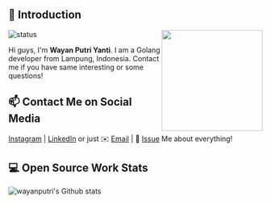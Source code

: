## 👋 Introduction

<!--https://user-images.githubusercontent.com/5713670/87202985-820dcb80-c2b6-11ea-9f56-7ec461c497c3.gif-->
<img align='right' src='https://octodex.github.com/images/hula_loop_octodex03.gif' width='200'>

![status](https://img.shields.io/badge/status-up-brightgreen)

Hi guys, I'm **Wayan Putri Yanti**. I am a Golang developer from Lampung, Indonesia. Contact me if you have same interesting or some questions!

## 📫 Contact Me on Social Media

[Instagram][0] | [LinkedIn][1] or just ✉️ [Email](mailto:wayanputriyanti1502@gmail.com) | 💬 [Issue](https://github.com/wayanputri/wayanputri/issues/me) Me about everything!

## 💻 Open Source Work Stats

![wayanputri's Github stats](https://github-readme-stats.vercel.app/api?username=wayanputri&show_icons=true)

<!--
**lizheming/lizheming** is a ✨ _special_ ✨ repository because its `README.md` (this file) appears on your GitHub profile.

Here are some ideas to get you started:

- 🔭 I’m currently working on ...
- 🌱 I’m currently learning ...
- 👯 I’m looking to collaborate on ...
- 🤔 I’m looking for help with ...
- 💬 Ask me about ...
- 📫 How to reach me: ...
- 😄 Pronouns: ...
- ⚡ Fun fact: ...
-->

[0]: https://instagram.com/putriwayan874?igshid=OGQ5ZDc2ODk2ZA==
[1]: https://www.linkedin.com/in/wayan-putri-yanti-794532231

